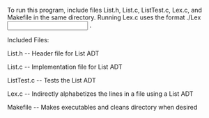 To run this program, include files List.h, List.c, ListTest.c, Lex.c, and Makefile in the same directory. Running Lex.c uses the format ./Lex <input file> <output file>.

Included Files:

List.h -- Header file for List ADT

List.c -- Implementation file for List ADT

ListTest.c -- Tests the List ADT

Lex.c -- Indirectly alphabetizes the lines in a file using a List ADT

Makefile -- Makes executables and cleans directory when desired
